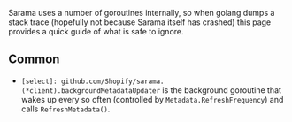 Sarama uses a number of goroutines internally, so when golang dumps a stack trace (hopefully not because Sarama itself has crashed) this page provides a quick guide of what is safe to ignore.

## Common

- `[select]: github.com/Shopify/sarama.(*client).backgroundMetadataUpdater` is the background goroutine that wakes up every so often (controlled by `Metadata.RefreshFrequency`) and calls `RefreshMetadata()`.